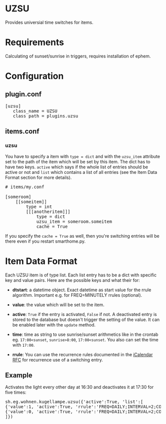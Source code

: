 # UZSU
Provides universial time switches for items.

# Requirements
Calculating of sunset/sunrise in triggers, requires installation of ephem.

# Configuration

## plugin.conf

<pre>
[uzsu]
   class_name = UZSU
   class_path = plugins.uzsu
</pre>

## items.conf

### uzsu
You have to specify a item with `type = dict` and with the `uzsu_item` attribute set to the path of the item which will be set by this item. The dict has to have two keys. `active` which says if the whole list of entries should be active or not and `list` which contains a list of all entries (see the Item Data Format section for more details).

<pre>
# items/my.conf

[someroom]
    [[someitem]]
        type = int
        [[[anotheritem]]]
            type = dict
            uzsu_item = someroom.someitem
            cache = True
</pre>

If you specify the `cache = True` as well, then you're switching entries will be there even if you restart smarthome.py.

# Item Data Format

Each UZSU item is of type list. Each list entry has to be a dict with specific key and value pairs. Here are the possible keys and what their for:

* __dtstart__: a datetime object. Exact datetime as start value for the rrule algorithm. Important e.g. for FREQ=MINUTELY rrules (optional).

* __value__: the value which will be set to the item.

* __active__: `True` if the entry is activated, `False` if not. A deactivated entry is stored to the database but doesn't trigger the setting of the value. It can be enabled later with the `update` method.

* __time__: time as string to use sunrise/sunset arithmetics like in the crontab eg. `17:00<sunset`, `sunrise>8:00`, `17:00<sunset`. You also can set the time with `17:00`.

* __rrule__: You can use the recurrence rules documented in the [iCalendar RFC](http://www.ietf.org/rfc/rfc2445.txt) for recurrence use of a switching entry.

## Example

Activates the light every other day at 16:30 and deactivates it at 17:30 for five times:

<pre>
sh.eg.wohnen.kugellampe.uzsu({'active':True, 'list':[
{'value':1, 'active':True, 'rrule':'FREQ=DAILY;INTERVAL=2;COUNT=5', 'time': '16:30'},
{'value':0, 'active':True, 'rrule':'FREQ=DAILY;INTERVAL=2;COUNT=5', 'time': '17:30'}
]})
</pre>

